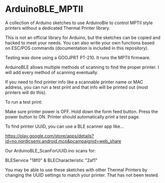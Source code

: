 # ArduinoBLE_MPTII
A collection of Arduino sketches to use ArduinoBle to control MPTII style printers without a dedicated Thermal Printer library.

This is not an official library for Arduino, but the sketches can be copied and hacked to meet your needs. You can also write your own functions based on ESC/POS commands (documentation is included in this repository).

Testing was done using a GOOJPRT PT-210. It runs the MPTII firmware. 

ArduinoBLE allows multiple methods of scanning to find the proper printer. I will add every method of scanning eventually.

If you need to find printer info like a scannable printer name or MAC address, you can run a test print and that info will be printed out (most printers will do this). 

To run a test print:

Make sure printer power is OFF.
Hold down the form feed button.
Press the power button to ON.
Printer should automatically print a test page.

To find printer UUID, you can use a BLE scanner app like…

https://play.google.com/store/apps/details?id=no.nordicsemi.android.mcp&pcampaignid=web_share

Our ArduinoBLE_ScanForUUID.ino scans for:

BLEService "18f0" & BLECharacteristic "2af1"

You may be able to use these sketches with other Thermal Printers by changing the UUID settings to match your printer. That has not been tested.


